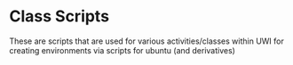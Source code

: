Class Scripts
============

These are scripts that are used for various activities/classes within UWI for creating environments via scripts for ubuntu (and derivatives)
